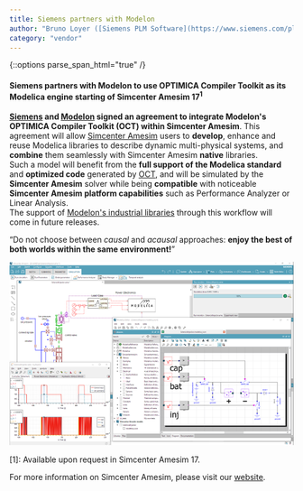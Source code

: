 ```yaml
---
title: Siemens partners with Modelon
author: "Bruno Loyer ([Siemens PLM Software](https://www.siemens.com/plm ))"
category: "vendor"
---
```

{::options parse_span_html="true" /}

#### Siemens partners with Modelon to use OPTIMICA Compiler Toolkit as its Modelica engine starting of Simcenter&nbsp;Amesim&nbsp;17<sup>1</sup>

**[Siemens](https://www.siemens.com/plm ) and [Modelon](https://www.modelon.com/ ) signed an agreement to integrate Modelon's OPTIMICA Compiler Toolkit (OCT) within Simcenter Amesim**. This agreement will allow [Simcenter Amesim]( https://www.siemens.com/plm/simcenter-amesim ) users to **develop**, enhance and reuse Modelica libraries to describe dynamic multi-physical systems, and **combine** them seamlessly with Simcenter Amesim **native** libraries.  
Such a model will benefit from the **full support of the Modelica standard** and **optimized code** generated by [OCT](https://www.modelon.com/products-services/modelon-creator-suite/optimica-compiler-toolkit ), and will be simulated by the **Simcenter Amesim** solver while being **compatible** with noticeable **Simcenter Amesim platform capabilities** such as Performance Analyzer or Linear Analysis.  
The support of [Modelon's industrial libraries](https://www.modelon.com/products-services/modelon-library-suite/ ) through this workflow will come in future releases. 

“Do not choose between *causal* and *acausal* approaches: **enjoy the best of both worlds within the same environment!**”

![](Amesim_Modelica.png)

\[1\]: Available upon request in Simcenter&nbsp;Amesim&nbsp;17.
  
For more information on Simcenter Amesim, please visit our [website]( https://www.siemens.com/plm/simcenter-amesim ).
